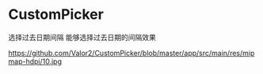 # CustomPicker
选择过去日期间隔
能够选择过去日期的间隔效果

https://github.com/Valor2/CustomPicker/blob/master/app/src/main/res/mipmap-hdpi/10.jpg
